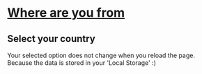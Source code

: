 # [Where are you from](https://oneonlee.github.io/Vanilla-JS/06.%20Where%20are%20you%20from/)
## Select your country
Your selected option does not change when you reload the page.<br>
Because the data is stored in your 'Local Storage' :)
